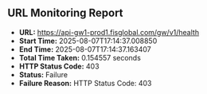 ## URL Monitoring Report

- **URL:** https://api-gw1-prod1.fisglobal.com/gw/v1/health
- **Start Time:** 2025-08-07T17:14:37.008850
- **End Time:** 2025-08-07T17:14:37.163407
- **Total Time Taken:** 0.154557 seconds
- **HTTP Status Code:** 403
- **Status:** Failure
- **Failure Reason:** HTTP Status Code: 403
